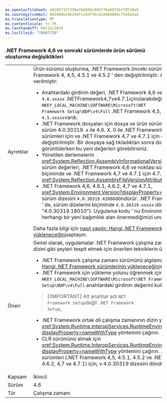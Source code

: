 ```yaml
---
ms.openlocfilehash: a02887327390afb6859c0d5f78a8875bff9539e6
ms.sourcegitcommit: 005980b14629dfc193ff6cdc040800bc75e0a5a5
ms.translationtype: MT
ms.contentlocale: tr-TR
ms.lasthandoff: 09/14/2019
ms.locfileid: "70997739"
---
```

### <a name="product-versioning-changes-in-the-net-framework-46-and-later-versions"></a>.NET Framework 4,6 ve sonraki sürümlerde ürün sürümü oluşturma değişiklikleri

|   |   |
|---|---|
|Ayrıntılar|Ürün sürümü oluşturma, .NET Framework önceki sürümlerinden ve özellikle de .NET Framework 4, 4,5, 4.5.1 ve 4.5.2 ' den değiştirilmiştir. Ayrıntılı değişiklikler aşağıda verilmiştir:<ul><li>Anahtardaki girdinin değeri, .NET Framework 4,6 ve noktası sürümleri için ve <code>4.6.xxxxx</code> .NETFramework4,7ve4.7.1içinolarakdeğiştirilmiştir.<code>4.7.xxxxx</code> <code>Version</code> <code>HKEY_LOCAL_MACHINE\SOFTWARE\Microsoft\NET Framework Setup\NDP\v4\Full</code> .NET Framework 4,5, 4.5.1 ve 4.5.2 ' de, biçimi <code>4.5.xxxxx</code>vardı.</li><li>.NET Framework dosyaları için dosya ve ürün sürümü oluşturma daha önceki sürüm 4.0.30319. x ile 4.6. X. 0 ile .NET Framework 4,6 ve onun noktası sürümleri için ve .NET Framework 4,7 ve 4.7.1 için 4.7. X. 0 olarak değiştirilmiştir. Bir dosyaya sağ tıkladıktan sonra dosyanın özelliklerini görüntülerken bu yeni değerleri görebilirsiniz.</li><li>Yönetilen derlemelerin <xref:System.Reflection.AssemblyInformationalVersionAttribute> ve özniteliklerinin sürüm değerleri, .NET Framework 4,6 ve noktası sürümleri için 4.6. x. 0 biçiminde ve .NET Framework 4,7 ve 4.7.1 için 4.7. x. 0 biçimindedir. <xref:System.Reflection.AssemblyFileVersionAttribute></li><li>.NET Framework 4,6, 4.6.1, 4.6.2, 4,7 ve 4.7.1, <xref:System.Environment.Version?displayProperty=nameWithType> özelliği sabit sürüm dizesini <code>4.0.30319.42000</code>döndürür. .NET Framework 4, 4,5, 4.5.1 ve 4.5.2 ' de, sürüm dizelerini biçiminde <code>4.0.30319.xxxxx</code> döndürür (örneğin, &quot;4.0.30319.18010&quot;). Uygulama kodu ' nu Environment. Version özelliği üzerinde herhangi bir yeni bağımlılık alan önermediğimizi unutmayın.</li></ul>Daha fazla bilgi için [nasıl yapılır: Hangi .NET Framework sürümlerinin yükleneceğini](~/docs/framework/migration-guide/how-to-determine-which-versions-are-installed.md)saptayın.|
|Öneri|Genel olarak, uygulamalar .NET Framework çalışma zamanı sürümü ve yükleme dizini gibi şeyleri tespit etmek için önerilen tekniklerin üzerine bağımlıdır:<ul><li>.NET Framework çalışma zamanı sürümünü algılamak için bkz [. nasıl yapılır: Hangi .NET Framework sürümlerinin yükleneceğini](~/docs/framework/migration-guide/how-to-determine-which-versions-are-installed.md)saptayın.</li><li>.NET Framework için yükleme yolunu öğrenmek için, <code>InstallPath</code> <code>HKEY_LOCAL_MACHINE\SOFTWARE\Microsoft\NET Framework Setup\NDP\v4\Full</code> anahtardaki girdinin değerini kullanın.</li></ul> <blockquote> [!IMPORTANT] Alt anahtar adı <code>NET Framework Setup</code>değil <code>.NET Framework Setup</code>,.</blockquote> <ul><li>.NET Framework ortak dil çalışma zamanının dizin yolunu öğrenmek için <xref:System.Runtime.InteropServices.RuntimeEnvironment.GetRuntimeDirectory?displayProperty=nameWithType> yöntemini çağırın.</li><li>CLR sürümünü almak için <xref:System.Runtime.InteropServices.RuntimeEnvironment.GetSystemVersion?displayProperty=nameWithType> yöntemini çağırın. .NET Framework 4 ve nokta sürümleri (.NET Framework 4,5, 4.5.1, 4.5.2 ve .NET Framework 4,6, 4.6.1, 4.6.2, 4,7 ve 4.7.1) için, v 4.0.30319 dizesini döndürür.</li></ul>|
|Kapsam|İkincil|
|Sürüm|4.6|
|Tür|Çalışma zamanı|
